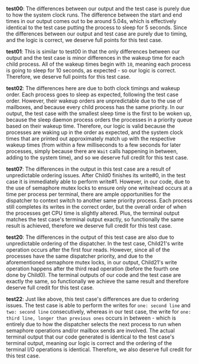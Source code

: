**test00**: The differences between our output and the test case is purely due to how the system clock runs. The
difference between the start and end times in our output comes out to be around 5.04s, which is effectively identical
to the test case putting the process to sleep for 5 seconds. Since the differences between our output and test case
are purely due to timing, and the logic is correct, we deserve full points for this test case.

**test01**: This is similar to test00 in that the only differences between our output and the test case is minor
differences in the wakeup time for each child process. All of the wakeup times begin with `10`, meaning each process is
going to sleep for 10 seconds, as expected - so our logic is correct. Therefore, we deserve full points for this test
case.

**test02**: The differences here are due to both clock timings and wakeup order. Each process goes to sleep as expected,
following the test case order. However, their wakeup orders are unpredictable due to the use of mailboxes, and because
every child process has the same priority. In our output, the test case with the smallest sleep time is the first to be
woken up,
because the sleep daemon process orders the processes in a priority queue based on their wakeup time. Therefore, our
logic is valid because the processes are waking up in the order as expected, and the system clock times that are printed
out approximately match up with the respective wakeup times (from within a few milliseconds to a few seconds for later
processes, simply because there are `Wait` calls happening in between, adding to the system time), and so we deserve
full credit for this test case.

**test07**: The differences in the output in this test case are a result of unpredictable ordering issues. After Child0
finishes its write#0, in the test case it is immediately able to perform write#1. However, in our code, due to the use
of
semaphore mutex locks to ensure only one write/read occurs at a time per process per terminal, there are ample
opportunities
for the dispatcher to context switch to another same priority process. Each process still completes its writes in the
correct order, but the overall order of when the processes get CPU time is slightly altered. Plus, the terminal output
matches the test case's terminal output exactly, so functionally the same result is achieved, therefore we
deserve full credit for this test case.

**test20**: The differences in the output of this test case are also due to unpredictable ordering of the dispatcher. In the 
test case, Child21's write operation occurs after the first four reads. However, since all of the processes have the 
same dispatcher priority, and due to the aforementioned semaphore mutex locks, in our output, Child21's write operation 
happens after the third read operation (before the fourth one done by Child0). The terminal outputs of our code and 
the test case are exactly the same, so functionally we achieve the same result and therefore deserve full credit for this test case.

**test22**: Just like above, this test case's differences are due to ordering issues. The test case is able to perform 
the writes for `one: second line` and `two: second line` consecutively, whereas in our test case, the write for 
`one: third line, longer than previous ones` occurs in between - which is entirely due to how the dispatcher selects 
the next process to run when semaphore operations and/or mailbox sends are involved. The actual terminal output that our 
code generated is identical to the test case's terminal output, meaning our logic is correct and the ordering of the 
terminal I/O operations is identical. Therefore, we also deserve full credit for this test case.